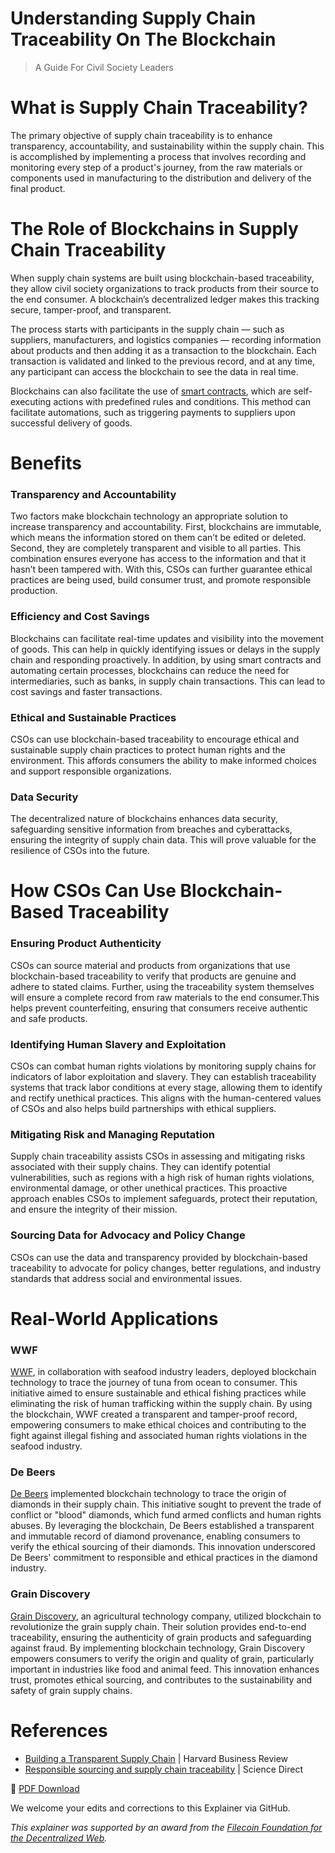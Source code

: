 # Understanding Supply Chain Traceability On The Blockchain
>A Guide For Civil Society Leaders

# What is Supply Chain Traceability?
The primary objective of supply chain traceability is to enhance transparency, accountability, and sustainability within the supply chain. This is accomplished by implementing a process that involves recording and monitoring every step of a product's journey, from the raw materials or components used in manufacturing to the distribution and delivery of the final product.

# The Role of Blockchains in Supply Chain Traceability
When supply chain systems are built using blockchain-based traceability, they allow civil society organizations to track products from their source to the end consumer. A blockchain’s decentralized ledger makes this tracking secure, tamper-proof, and transparent.

The process starts with participants in the supply chain — such as suppliers, manufacturers, and logistics companies — recording information about products and then adding it as a transaction to the blockchain. Each transaction is validated and linked to the previous record, and at any time, any participant can access the blockchain to see the data in real time.

Blockchains can also facilitate the use of [smart contracts](https://pages.techsoup.org/hubfs/Maker%20Labs/explainer-what-are-daos-110323.pdf), which are self-executing actions with predefined rules and conditions. This method can facilitate automations, such as triggering payments to suppliers upon successful delivery of goods.

# Benefits
### Transparency and Accountability
Two factors make blockchain technology an appropriate solution to increase transparency and accountability. First, blockchains are immutable, which means the information stored on them can’t be edited or deleted. Second, they are completely transparent and visible to all parties. This combination ensures everyone has access to the information and that it hasn’t been tampered with. With this, CSOs can further guarantee ethical practices are being used, build consumer trust, and promote responsible production.

### Efficiency and Cost Savings
Blockchains can facilitate real-time updates and visibility into the movement of goods. This can help in quickly identifying issues or delays in the supply chain and responding proactively. In addition, by using smart contracts and automating certain processes, blockchains can reduce the need for intermediaries, such as banks, in supply chain transactions. This can lead to cost savings and faster transactions.

### Ethical and Sustainable Practices
CSOs can use blockchain-based traceability to encourage ethical and sustainable supply chain practices to protect human rights and the environment. This affords consumers the ability to make informed choices and support responsible organizations.

### Data Security 
The decentralized nature of blockchains enhances data security, safeguarding sensitive information from breaches and cyberattacks, ensuring the integrity of supply chain data. This will prove valuable for the resilience of CSOs into the future.

# How CSOs Can Use Blockchain-Based Traceability
### Ensuring Product Authenticity
CSOs can source material and products from organizations that use blockchain-based traceability to verify that products are genuine and adhere to stated claims. Further, using the traceability system themselves will ensure a complete record from raw materials to the end consumer.This helps prevent counterfeiting, ensuring that consumers receive authentic and safe products.

### Identifying Human Slavery and Exploitation
CSOs can combat human rights violations by monitoring supply chains for indicators of labor exploitation and slavery. They can establish traceability systems that track labor conditions at every stage, allowing them to identify and rectify unethical practices. This aligns with the human-centered values of CSOs and also helps build partnerships with ethical suppliers.

### Mitigating Risk and Managing Reputation
Supply chain traceability assists CSOs in assessing and mitigating risks associated with their supply chains. They can identify potential vulnerabilities, such as regions with a high risk of human rights violations, environmental damage, or other unethical practices. This proactive approach enables CSOs to implement safeguards, protect their reputation, and ensure the integrity of their mission.

### Sourcing Data for Advocacy and Policy Change
CSOs can use the data and transparency provided by blockchain-based traceability to advocate for policy changes, better regulations, and industry standards that address social and environmental issues.


# Real-World Applications
### WWF 
[WWF](https://theconversation.com/how-blockchain-is-strengthening-tuna-traceability-to-combat-illegal-fishing-89965), in collaboration with seafood industry leaders, deployed blockchain technology to trace the journey of tuna from ocean to consumer. This initiative aimed to ensure sustainable and ethical fishing practices while eliminating the risk of human trafficking within the supply chain. By using the blockchain, WWF created a transparent and tamper-proof record, empowering consumers to make ethical choices and contributing to the fight against illegal fishing and associated human rights violations in the seafood industry.

### De Beers
[De Beers](https://www.debeersgroup.com/media/company-news/2022/de-beers-group-introduces-worlds-first-blockchain-backed-diamond-source-platform-at-scale) implemented blockchain technology to trace the origin of diamonds in their supply chain. This initiative sought to prevent the trade of conflict or "blood" diamonds, which fund armed conflicts and human rights abuses. By leveraging the blockchain, De Beers established a transparent and immutable record of diamond provenance, enabling consumers to verify the ethical sourcing of their diamonds. This innovation underscored De Beers' commitment to responsible and ethical practices in the diamond industry.

### Grain Discovery
[Grain Discovery](https://graindiscovery.com/home), an agricultural technology company, utilized blockchain to revolutionize the grain supply chain. Their solution provides end-to-end traceability, ensuring the authenticity of grain products and safeguarding against fraud. By implementing blockchain technology, Grain Discovery empowers consumers to verify the origin and quality of grain, particularly important in industries like food and animal feed. This innovation enhances trust, promotes ethical sourcing, and contributes to the sustainability and safety of grain supply chains.

# References
* [Building a Transparent Supply Chain](https://hbr.org/2020/05/building-a-transparent-supply-chain) | Harvard Business Review
* [Responsible sourcing and supply chain traceability](https://www.sciencedirect.com/science/article/abs/pii/S092552732200055X) | Science Direct

🔽 [PDF Download](https://acceleratingmakers.publicgoodapphouse.org/downloads)

We welcome your edits and corrections to this Explainer via GitHub.

_This explainer was supported by an award from the [Filecoin Foundation for the Decentralized Web](https://ffdweb.org/)._
